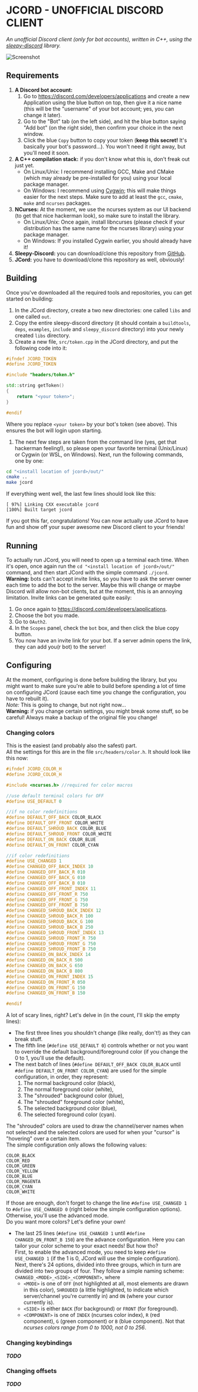 # JCORD - UNOFFICIAL DISCORD CLIENT
*An unofficial Discord client (only for bot accounts), written in C++, using the [sleepy-discord](https://github.com/yourWaifu/sleepy-discord) library.*

![Screenshot](./scrsh.png)

## Requirements
 1. **A Discord bot account:**  
    1. Go to https://discord.com/developers/applications and create a new Application using the blue button on top, then give it a nice name (this will be the "username" of your bot account; yes, you can change it later).  
    1. Go to the "Bot" tab (on the left side), and hit the blue button saying "Add bot" (on the right side), then confirm your choice in the next window.  
    1. Click the blue ``Copy`` button to copy your token (**keep this secret!** It's basically your bot's password...). You won't need it right away, but you'll need it soon.  
 1. **A C++ compilation stack:** if you don't know what this is, don't freak out just yet.  
    * On Linux/Unix: I recommend installing GCC, Make and CMake (which may already be pre-installed for you) using your local package manager.  
    * On Windows: I recommend using [Cygwin](https://cygwin.com/install.html); this will make things easier for the next steps. Make sure to add at least the ``gcc``, ``cmake``, ``make`` and ``ncurses`` packages.
 1. **NCurses:** At the moment, we use the ncurses system as our UI backend (to get that nice hackerman look), so make sure to install the library.  
    * On Linux/Unix: Once again, install libncurses (please check if your distribution has the same name for the ncurses library) using your package manager.  
    * On Windows: If you installed Cygwin earlier, you should already have it!  
 1. **Sleepy-Discord:** you can download/clone this repository from [GitHub](https://github.com/yourWaifu/sleepy-discord/).  
 1. **JCord:** you have to download/clone this repository as well, obviously!  

## Building
Once you've downloaded all the required tools and repositories, you can get started on building:  
 1. In the JCord directory, create a two new directories: one called ``libs`` and one called ``out``.  
 1. Copy the entire sleepy-discord directory (it should contain a ``buildtools``, ``deps``, ``examples``, ``include`` and ``sleepy_discord`` directory) into your newly created ``libs`` directory.  
 1. Create a new file, ``src/token.cpp`` in the JCord directory, and put the following code into it:  
 ```cpp
 #ifndef JCORD_TOKEN
 #define JCORD_TOKEN

 #include "headers/token.h"

 std::string getToken()
 {
     return "<your token>";
 }

 #endif
 ```
 Where you replace ``<your token>`` by your bot's token (see above). This ensures the bot will login upon starting.  
 1. The next few steps are taken from the command line (yes, get that hackerman feeling!), so please open your favorite terminal (Unix/Linux) or Cygwin (or WSL, on Windows). Next, run the following commands, one by one:  
 ```sh
 cd "<install location of jcord>/out/"
 cmake ..
 make jcord
 ```  
 If everything went well, the last few lines should look like this:  
 ```
 [ 97%] Linking CXX executable jcord
 [100%] Built target jcord
 ```

If you got this far, congratulations! You can now actually use JCord to have fun and show off your super awesome new Discord client to your friends!

## Running
To actually run JCord, you will need to open up a terminal each time. When it's open, once again run the ``cd "<install location of jcord>/out/"`` command, and then start JCord with the simple command ``./jcord``.  
**Warning:** bots can't accept invite links, so you have to ask the server owner each time to add the bot to the server. Maybe this will change or maybe Discord will allow non-bot clients, but at the moment, this is an annoying limitation. Invite links can be generated quite easily:  
 1. Go once again to https://discord.com/developers/applications.  
 1. Choose the bot you made.  
 1. Go to ``OAuth2``.  
 1. In the ``Scopes`` panel, check the ``bot`` box, and then click the blue copy button.  
 1. You now have an invite link for your bot. If a server admin opens the link, they can add you(r bot) to the server!

## Configuring
At the moment, configuring is done before building the library, but you might want to make sure you're able to build before spending a lot of time on configuring JCord (cause each time you change the configuration, you have to rebuilt it).  
*Note:* This is going to change, but not right now...  
**Warning:** if you change certain settings, you might break some stuff, so be careful! Always make a backup of the original file you change!  
### Changing colors
This is the easiest (and probably also the safest) part.  
All the settings for this are in the file ``src/headers/color.h``. It should look like this now:  
```cpp
#ifndef JCORD_COLOR_H
#define JCORD_COLOR_H

#include <ncurses.h> //required for color macros

//use default terminal colors for OFF
#define USE_DEFAULT 0

//if no color redefinitions
#define DEFAULT_OFF_BACK COLOR_BLACK
#define DEFAULT_OFF_FRONT COLOR_WHITE
#define DEFAULT_SHROUD_BACK COLOR_BLUE
#define DEFAULT_SHROUD_FRONT COLOR_WHITE
#define DEFAULT_ON_BACK COLOR_BLUE
#define DEFAULT_ON_FRONT COLOR_CYAN

//if color redefinitions
#define USE_CHANGED 1
#define CHANGED_OFF_BACK_INDEX 10
#define CHANGED_OFF_BACK_R 010
#define CHANGED_OFF_BACK_G 010
#define CHANGED_OFF_BACK_B 010
#define CHANGED_OFF_FRONT_INDEX 11
#define CHANGED_OFF_FRONT_R 750
#define CHANGED_OFF_FRONT_G 750
#define CHANGED_OFF_FRONT_B 750
#define CHANGED_SHROUD_BACK_INDEX 12
#define CHANGED_SHROUD_BACK_R 100
#define CHANGED_SHROUD_BACK_G 100
#define CHANGED_SHROUD_BACK_B 250
#define CHANGED_SHROUD_FRONT_INDEX 13
#define CHANGED_SHROUD_FRONT_R 750
#define CHANGED_SHROUD_FRONT_G 750
#define CHANGED_SHROUD_FRONT_B 750
#define CHANGED_ON_BACK_INDEX 14
#define CHANGED_ON_BACK_R 500
#define CHANGED_ON_BACK_G 650
#define CHANGED_ON_BACK_B 800
#define CHANGED_ON_FRONT_INDEX 15
#define CHANGED_ON_FRONT_R 050
#define CHANGED_ON_FRONT_G 150
#define CHANGED_ON_FRONT_B 150

#endif
```
A lot of scary lines, right? Let's delve in (in the count, I'll skip the empty lines):  
 * The first three lines you shouldn't change (like really, don't!) as they can break stuff.  
 * The fifth line (``#define USE_DEFAULT 0``) controls whether or not you want to override the default background/foreground color (if you change the 0 to 1, you'll use the default).  
 * The next batch of lines (``#define DEFAULT_OFF_BACK COLOR_BLACK`` until ``#define DEFAULT_ON_FRONT COLOR_CYAN``) are used for the simple configuration, in order, they represent:  
   1. The normal background color (black),  
   1. The normal foreground color (white),  
   1. The "shrouded" background color (blue),  
   1. The "shrouded" foreground color (white),  
   1. The selected background color (blue),  
   1. The selected foreground color (cyan).  

 The "shrouded" colors are used to draw the channel/server names when not selected and the selected colors are used for when your "cursor" is "hovering" over a certain item.  
 The simple configuration only allows the following values:  
 ```
 COLOR_BLACK
 COLOR_RED
 COLOR_GREEN
 COLOR_YELLOW
 COLOR_BLUE
 COLOR_MAGENTA
 COLOR_CYAN
 COLOR_WHITE
 ```
 If those are enough, don't forget to change the line ``#define USE_CHANGED 1`` to ``#define USE_CHANGED 0`` (right below the simple configuration options). Otherwise, you'll use the advanced mode.  
 Do you want more colors? Let's define your own!  
 * The last 25 lines (``#define USE_CHANGED 1`` until ``#define CHANGED_ON_FRONT_B 150``) are the advance configuration. Here you can tailor your color scheme to your exact needs! But how tho?  
 First, to enable the advanced mode, you need to keep ``#define USE_CHANGED 1`` (if the 1 is 0, JCord will use the simple configuration).  
 Next, there's 24 options, divided into three groups, which in turn are divided into two groups of four. They follow a simple naming scheme: ``CHANGED_<MODE>_<SIDE>_<COMPONENT>``, where  
   * ``<MODE>`` is one of ``OFF`` (not highlighted at all, most elements are drawn in this color), ``SHROUDED`` (a little highlighted, to indicate which server/channel you're currently in) and ``ON`` (where your cursor currently is).  
   * ``<SIDE>`` is either ``BACK`` (for background) or ``FRONT`` (for foreground).  
   * ``<COMPONENT>`` is one of ``INDEX`` (ncurses color index), ``R`` (red component), ``G`` (green component) or ``B`` (blue component). Not that *ncurses colors range from 0 to 1000, not 0 to 256*.

### Changing keybindings
***TODO***

### Changing offsets
***TODO***
